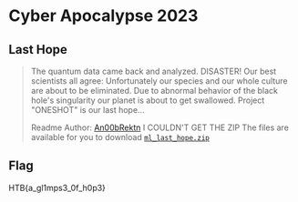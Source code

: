 # Cyber Apocalypse 2023

## Last Hope

> The quantum data came back and analyzed. DISASTER! Our best scientists all agree: Unfortunately our species and our whole culture are about to be eliminated. Due to abnormal behavior of the black hole's singularity our planet is about to get swallowed. Project "ONESHOT" is our last hope...
>
>  Readme Author: [An00bRektn](https://github.com/An00bRektn)
> I COULDN'T GET THE ZIP
> The files are available for you to download
> [`ml_last_hope.zip`](ml_last_hope.zip)


## Flag
HTB{a_gl1mps3_0f_h0p3}